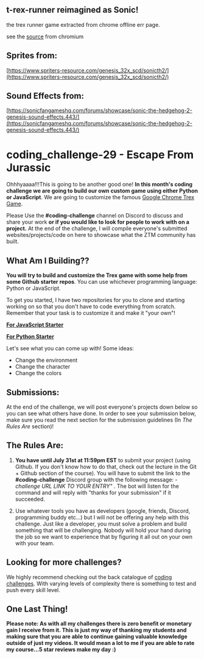 ## t-rex-runner reimagined as Sonic!

the trex runner game extracted from chrome offline err page.

see the [source](https://cs.chromium.org/chromium/src/components/neterror/resources/offline.js?q=t-rex+package:%5Echromium$&dr=C&l=7) from chromium

## Sprites from:
[https://www.spriters-resource.com/genesis_32x_scd/sonicth2/](https://www.spriters-resource.com/genesis_32x_scd/sonicth2/)

## Sound Effects from:
[https://sonicfangameshq.com/forums/showcase/sonic-the-hedgehog-2-genesis-sound-effects.443/](https://sonicfangameshq.com/forums/showcase/sonic-the-hedgehog-2-genesis-sound-effects.443/)


# coding_challenge-29 - Escape From Jurassic

Ohhhyaaaa!!!This is going to be another good one! **In this month's coding challenge we are going to build our own custom game using either Python or JavaScript**. We are going to customize the famous [Google Chrome Trex Game](https://elgoog.im/t-rex/). 

Please Use the **#coding-challenge** channel on Discord to discuss and share your work **or if you would like to look for people to work with on a project.** At the end of the challenge, I will compile everyone's submitted websites/projects/code on here to showcase what the ZTM community has built.

## What Am I  Building??
**You will try to build and customize the Trex game with some help from some Github starter repos**. You can use whichever programming language: Python or JavaScript. 

To get you started, I have two repositories for you to clone and starting working on so that you don't have to code everything from scratch. Remember that your task is to customize it and make it "your own"!

[**For JavaScript Starter**](https://github.com/wayou/t-rex-runner)

[**For Python Starter**](https://github.com/shivamshekhar/Chrome-T-Rex-Rush)

Let's see what you can come up with! Some ideas:
- Change the environment
- Change the character
- Change the colors

## Submissions:
At the end of the challenge, we will post everyone's projects down below so you can see what others have done. In order to see your submission below, make sure you read the next section for the submission guidelines (In *The Rules Are* section)!


## The Rules Are:

1. **You have until July 31st at 11:59pm EST** to submit your project (using Github. If you don't know how to do that, check out the lecture in the Git + Github section of the course). You will have to submit the link to the **#coding-challenge** Discord group with the following message:  *-challenge URL LINK TO YOUR ENTRY"* . The bot will listen for the command and will reply with "thanks for your submission" if it succeeded.

2. Use whatever tools you have as developers (google, friends, Discord, programming buddy etc...) but I will not be offering any help with this challenge. Just like a developer, you must solve a problem and build something that will be challenging. Nobody will hold your hand during the job so we want to experience that by figuring it all out on your own with your team. 

## Looking for more challenges?
We highly recommend checking out the back catalogue of [coding challenges](https://zerotomastery.io/community/coding-challenges/?utm_source=github&utm_medium=coding_challenge-25). With varying levels of complexity there is something to test and push every skill level. 

## One Last Thing!

**Please note: As with all my challenges there is zero benefit or monetary gain I receive from it. This is just my way of thanking my students and making sure that you are able to continue gaining valuable knowledge outside of just my videos. It would mean a lot to me if you are able to rate my course...5 star reviews make my day :)**


